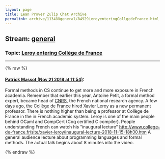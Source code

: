 ```yaml
---
layout: page
title: Lean Prover Zulip Chat Archive 
permalink: archive/113488general/84929LeroyenteringCollgedeFrance.html
---
```


## Stream: [general](index.html)
### Topic: [Leroy entering Collège de France](84929LeroyenteringCollgedeFrance.html)

---


{% raw %}
#### [ Patrick Massot (Nov 21 2018 at 11:54)](https://leanprover.zulipchat.com/#narrow/stream/113488-general/topic/Leroy%20entering%20Coll%C3%A8ge%20de%20France/near/148102128):
Formal methods in CS continue to get more and more exposure in French academia. Remember that earlier this year, Antoine Petit, a formal method expert, became head of [CNRS](https://en.wikipedia.org/wiki/Centre_national_de_la_recherche_scientifique), the French national research agency. A few days ago, the [Collège de France](https://en.wikipedia.org/wiki/Coll%C3%A8ge_de_France) hired Xavier Leroy as a new permanent professor. There is nothing higher than being a professor at Collège de France in the in French academic system. Leroy is one of the main people behind OCaml and CompCert (Coq certified C compiler). People understanding French can watch his "inaugural lecture"  http://www.college-de-france.fr/site/xavier-leroy/inaugural-lecture-2018-11-15-18h00.htm A general audience lecture about programming languages and formal methods. The actual talk begins about 8 minutes into the video.


{% endraw %}
